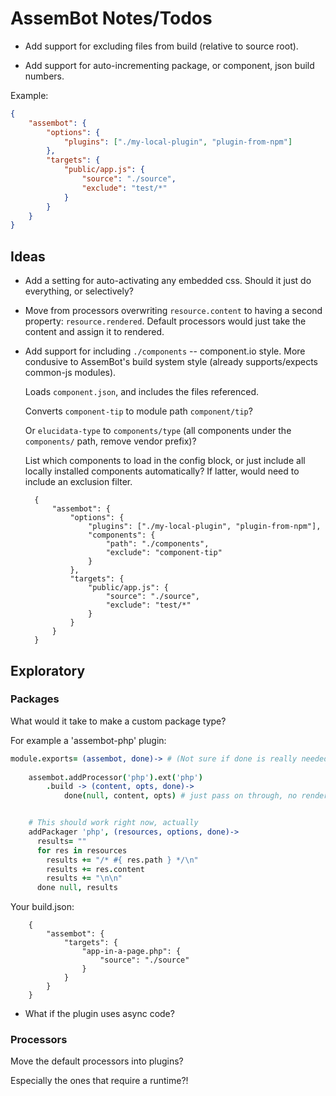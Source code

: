 # AssemBot Notes/Todos

- Add support for excluding files from build (relative to source root).

- Add support for auto-incrementing package, or component, json build numbers.

Example:

```json
{
	"assembot": {
		"options": {
			"plugins": ["./my-local-plugin", "plugin-from-npm"]
		},
		"targets": {
			"public/app.js": {
				"source": "./source",
				"exclude": "test/*"
			}
		}
	}
}
```

## Ideas

- Add a setting for auto-activating any embedded css. Should it just do everything, or selectively?

- Move from processors overwriting `resource.content` to having a 
  second property: `resource.rendered`. Default processors would 
  just take the content and assign it to rendered.
  
- Add support for including `./components` --  component.io style. More condusive
	to AssemBot's build system style (already supports/expects common-js
	modules).

	Loads `component.json`, and includes the files referenced.

	Converts `component-tip` to module path `component/tip`?

	Or `elucidata-type` to `components/type` (all components under the `components/` 
	path, remove vendor prefix)?

	List which components to load in the config block, or just include all locally
	installed components automatically? If latter, would need to include an 
	exclusion filter.

		{
			"assembot": {
				"options": {
					"plugins": ["./my-local-plugin", "plugin-from-npm"],
					"components": {
						"path": "./components",
						"exclude": "component-tip"
					}
				},
				"targets": {
					"public/app.js": {
						"source": "./source",
						"exclude": "test/*"
					}
				}
			}
		}
		

## Exploratory

### Packages

What would it take to make a custom package type?

For example a 'assembot-php' plugin:

```coffeescript
module.exports= (assembot, done)-> # (Not sure if done is really needed yet)
	
	assembot.addProcessor('php').ext('php')
		.build -> (content, opts, done)->
			done(null, content, opts) # just pass on through, no rendering required


	# This should work right now, actually
	addPackager 'php', (resources, options, done)->
	  results= ""
	  for res in resources
	    results += "/* #{ res.path } */\n"
	    results += res.content
	    results += "\n\n"
	  done null, results

```

Your build.json:

		{
			"assembot": {
				"targets": {
					"app-in-a-page.php": {
						"source": "./source"
					}
				}
			}
		}


- What if the plugin uses async code?

### Processors

Move the default processors into plugins? 

Especially the ones that require a runtime?!